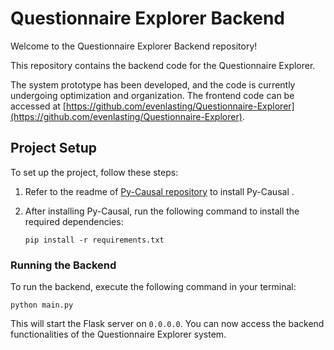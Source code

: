 # Questionnaire Explorer Backend

Welcome to the Questionnaire Explorer Backend repository!

This repository contains the backend code for the Questionnaire Explorer.

The system prototype has been developed, and the code is currently undergoing optimization and organization. The frontend code can be accessed at [https://github.com/evenlasting/Questionnaire-Explorer](https://github.com/evenlasting/Questionnaire-Explorer).

## Project Setup

To set up the project, follow these steps:

1. Refer to the readme of [Py-Causal repository](https://github.com/bd2kccd/py-causal) to install Py-Causal .

2. After installing Py-Causal, run the following command to install the required dependencies:
   ```
   pip install -r requirements.txt
   ```

### Running the Backend

To run the backend, execute the following command in your terminal:
```
python main.py
```

This will start the Flask server on `0.0.0.0`. You can now access the backend functionalities of the Questionnaire Explorer system.